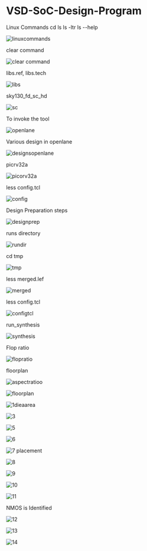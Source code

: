 # VSD-SoC-Design-Program
Linux Commands
cd
ls 
ls -ltr
ls --help

![linuxcommands](https://github.com/VijayalaxmiSKumbhar/VSD-SoC-Design-Program/assets/170864002/63a389c8-6025-4b6a-b103-423c875d2234)

clear command

![clear command](https://github.com/VijayalaxmiSKumbhar/VSD-SoC-Design-Program/assets/170864002/f2ae3a86-117f-4f20-9e36-fae8524a5957)

libs.ref, libs.tech

![libs](https://github.com/VijayalaxmiSKumbhar/VSD-SoC-Design-Program/assets/170864002/e0d718bf-fb9a-4c3c-adf4-b39538f1029e)

sky130_fd_sc_hd

![sc](https://github.com/VijayalaxmiSKumbhar/VSD-SoC-Design-Program/assets/170864002/371b3f31-fc41-466e-a0f1-13aa1b433bfb)

To invoke the tool

![openlane](https://github.com/VijayalaxmiSKumbhar/VSD-SoC-Design-Program/assets/170864002/ff642715-c5eb-4d00-ba6d-6e265974a857)

Various design in openlane

![designsopenlane](https://github.com/VijayalaxmiSKumbhar/VSD-SoC-Design-Program/assets/170864002/42054fc1-f8f9-49ab-833a-8b667ce73888)

picrv32a

![picorv32a](https://github.com/VijayalaxmiSKumbhar/VSD-SoC-Design-Program/assets/170864002/d2a79fd2-80bd-48c0-a2ce-f5774ba23fa5)

less config.tcl

![config](https://github.com/VijayalaxmiSKumbhar/VSD-SoC-Design-Program/assets/170864002/b96eec9a-2f3b-4fb3-b0f3-841cc905029a)

Design Preparation steps

![designprep](https://github.com/VijayalaxmiSKumbhar/VSD-SoC-Design-Program/assets/170864002/0afd49ae-0dce-45e3-bd30-abf0a46f76c3)

runs directory

![rundir](https://github.com/VijayalaxmiSKumbhar/VSD-SoC-Design-Program/assets/170864002/6a4d6047-b3e5-440c-8b0e-ae788ccb13c2)

cd tmp

![tmp](https://github.com/VijayalaxmiSKumbhar/VSD-SoC-Design-Program/assets/170864002/21c01d39-0e10-45a7-baab-cc9dc2066535)

less merged.lef

![merged](https://github.com/VijayalaxmiSKumbhar/VSD-SoC-Design-Program/assets/170864002/9695e7dc-e993-42b7-9800-28e9de3539ef)

less config.tcl

![configtcl](https://github.com/VijayalaxmiSKumbhar/VSD-SoC-Design-Program/assets/170864002/2f878d07-9a84-4b6f-99f7-cf421c88303d)

run_synthesis

![synthesis](https://github.com/VijayalaxmiSKumbhar/VSD-SoC-Design-Program/assets/170864002/45f0224d-1e11-428e-a314-e597a21e876e)

Flop ratio

![flopratio](https://github.com/VijayalaxmiSKumbhar/VSD-SoC-Design-Program/assets/170864002/8bb0301f-90e1-4417-93ae-c62e774f75ee)

floorplan

![aspectratioo](https://github.com/VijayalaxmiSKumbhar/VSD-SoC-Design-Program/assets/170864002/a8abead7-877d-4aca-825a-860c3f8dc6f3)

![floorplan](https://github.com/VijayalaxmiSKumbhar/VSD-SoC-Design-Program/assets/170864002/cf5c3f91-6a1b-4bcb-91d6-9f948a698f81)

![1dieaarea](https://github.com/VijayalaxmiSKumbhar/VSD-SoC-Design-Program/assets/170864002/429b50f4-6d1a-4833-8c19-b78b1481d945)

![3](https://github.com/VijayalaxmiSKumbhar/VSD-SoC-Design-Program/assets/170864002/2b7b2be2-977d-4160-92ed-7b714f44c694)

![5](https://github.com/VijayalaxmiSKumbhar/VSD-SoC-Design-Program/assets/170864002/8188b058-6170-4bcf-96cd-24a5dc98a9a3)

![6](https://github.com/VijayalaxmiSKumbhar/VSD-SoC-Design-Program/assets/170864002/fff6fa50-7733-4a86-bef1-742570737d7c)

![7 placement](https://github.com/VijayalaxmiSKumbhar/VSD-SoC-Design-Program/assets/170864002/639eeb90-b19a-4bee-b3a9-d42ec8eb04b8)

![8](https://github.com/VijayalaxmiSKumbhar/VSD-SoC-Design-Program/assets/170864002/53de0bff-31f3-4ee7-af7a-fc112653b472)

![9](https://github.com/VijayalaxmiSKumbhar/VSD-SoC-Design-Program/assets/170864002/13a13069-aa4b-4d4b-8668-9d7bf2050294)

![10](https://github.com/VijayalaxmiSKumbhar/VSD-SoC-Design-Program/assets/170864002/46645870-db68-4a72-8829-a900744dcd50)

![11](https://github.com/VijayalaxmiSKumbhar/VSD-SoC-Design-Program/assets/170864002/3706568d-4494-47f0-97d3-6de3b109f40f)

NMOS is Identified

![12](https://github.com/VijayalaxmiSKumbhar/VSD-SoC-Design-Program/assets/170864002/5ae57015-053c-40e7-8330-dbae94fafdb3)

![13](https://github.com/VijayalaxmiSKumbhar/VSD-SoC-Design-Program/assets/170864002/5f072f3c-01cc-4a62-8ade-f34f5b7b4922)

![14](https://github.com/VijayalaxmiSKumbhar/VSD-SoC-Design-Program/assets/170864002/d91af9af-22d8-4024-9b48-00e49b24421d)
















